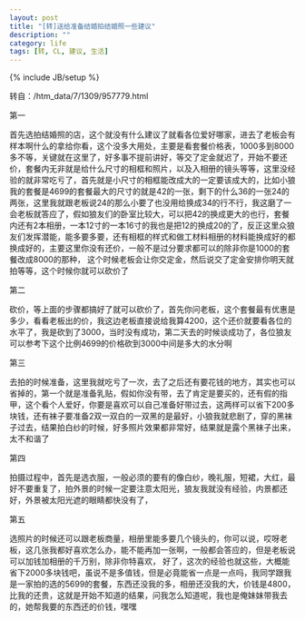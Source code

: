 ```yaml
---
layout: post
title: "[转]送给准备结婚拍结婚照一些建议"
description: ""
category: life
tags: [转, CL, 建议, 生活]
---
```

{% include JB/setup %}

转自：/htm_data/7/1309/957779.html

第一

首先选拍结婚照的店，这个就没有什么建议了就看各位爱好哪家，进去了老板会有样本啊什么的拿给你看，这个没多大用处，主要是看套餐价格表，1000多到8000多不等，关键就在这里了，好多事不提前讲好，等交了定金就迟了，开始不要还价，套餐内无非就是给什么尺寸的相框和照片，以及入相册的镜头等等，这里没经验的就非常吃亏了，首先就是小尺寸的相框能改成大的一定要该成大的，比如小狼我的套餐是4699的套餐最大的尺寸的就是42的一张，剩下的什么36的一张24的两张，这里我就跟老板说24的那么小要了也没用给换成34的行不行，我这磨了一会老板就答应了，假如狼友们的卧室比较大，可以把42的换成更大的也行，套餐内还有2本相册，一本12寸的一本16寸的我也是把12的换成20的了，反正这里众狼友们发挥潜能，能多要多要，还有相框的样式和做工材料相册的材料能换成好的都换成好的，主要这里你没有还价，一般不是过分要求都可以的除非你是1000的套餐改成8000的那种，
这个时候老板会让你交定金，然后说交了定金安排你明天就拍等等，这个时候你就可以砍价了

第二

砍价，等上面的步骤都搞好了就可以砍价了，首先你问老板，这个套餐最有优惠是多少，看看老板出的价，我这边老板直接说给我算4200，这个还价就要看各位的水平了，我是砍到了3000，当时没有成功，第二天去的时候谈成功了，各位狼友可以参考下这个比例4699的价格砍到3000中间是多大的水分啊

第三

去拍的时候准备，这里我就吃亏了一次，去了之后还有要花钱的地方，其实也可以省掉的，第一个就是准备乳贴，假如你没有带，去了肯定是要买的，还有假的指甲，这个看个人爱好，你要是喜欢可以自己准备好带过去，这两样可以省下200多块钱，还有袜子要准备2双一双白的一双黑的是最好，小狼我就悲剧了，穿的黑袜子过去，结果拍白纱的时候，好多照片效果都非常好，结果就是露个黑袜子出来，太不和谐了

第四

拍摄过程中，首先是选衣服，一般必须的要有的像白纱，晚礼服，短裙，大红，最好不要重复了，拍外景的时候一定要注意太阳光，狼友我就没有经验，内景都还好，外景被太阳光遮的眼睛都快没有了，

第五

选照片的时候还可以跟老板商量，相册里能多要几个镜头的，你可以说，哎呀老板，这几张我都好喜欢怎么办，能不能再加一张啊，一般都会答应的，但是老板说可以加钱加相册的千万别，除非你特喜欢，
好了，这次的经验也就这些，大概能省下2000多块钱吧，虽说不是多值钱，但是必竟能省一点是一点吗，我同学跟我是一家拍的选的5699的套餐，东西还没我的多，相册还没我的大，价钱是4800，比我的还贵，这就是开始不知道的结果，问我怎么知道呢，我也是俺妹妹带我去的，她帮我要的东西还的价钱，嘿嘿

